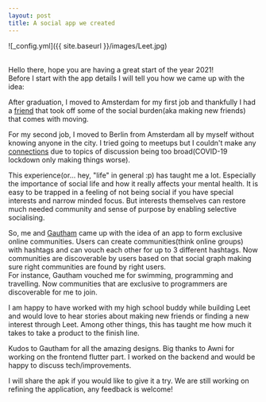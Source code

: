 ```yaml
---
layout: post
title: A social app we created
---
```


![_config.yml]({{ site.baseurl }}/images/Leet.jpg)

<br>
Hello there, hope you are having a great start of the year 2021!<br>
Before I start with the app details I will tell you how we came up with the idea:

After graduation, I moved to Amsterdam for my first job and thankfully I had a <a href="https://www.instagram.com/arihantgupta0/">friend</a> that took off some of the social burden(aka making new friends) that comes with moving.

For my second job, I moved to Berlin from Amsterdam all by myself without knowing anyone in the city.
I tried going to meetups but I couldn't make any <a href="https://www.youtube.com/watch?v=iJUM11goXAU">connections</a> due to topics of discussion being too broad(COVID-19 lockdown only making things worse).

This experience(or... hey, "life" in general :p) has taught me a lot. Especially the importance of social life and how it really affects your mental health. It is easy to be trapped in a feeling of not being social if you have special interests and narrow minded focus. But interests themselves can restore much needed community and sense of purpose by enabling selective socialising.

So, me and <a href="https://www.instagram.com/one.gautham/Gautham">Gautham</a> came up with the idea of an app to form exclusive online communities. Users can create communities(think online groups) with hashtags and can vouch each other for up to 3 different hashtags. Now communities are discoverable by users based on that social graph making sure right communities are found by right users.<br>
For instance, Gautham vouched me for swimming, programming and travelling. Now communities that are exclusive to programmers are discoverable for me to join.

I am happy to have worked with my high school buddy while building Leet and would love to hear stories about making new friends or finding a new interest through Leet. Among other things, this has taught me how much it takes to take a product to the finish line.<br>

Kudos to Gautham for all the amazing designs. Big thanks to Awni for working on the frontend flutter part. I worked on the backend and would be happy to discuss tech/improvements.

I will share the apk if you would like to give it a try. We are still working on refining the application, any feedback is welcome!
